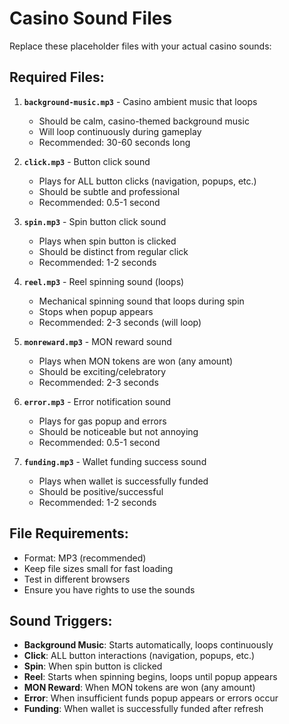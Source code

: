 # Casino Sound Files

Replace these placeholder files with your actual casino sounds:

## Required Files:

1. **`background-music.mp3`** - Casino ambient music that loops
   - Should be calm, casino-themed background music
   - Will loop continuously during gameplay
   - Recommended: 30-60 seconds long

2. **`click.mp3`** - Button click sound
   - Plays for ALL button clicks (navigation, popups, etc.)
   - Should be subtle and professional
   - Recommended: 0.5-1 second

3. **`spin.mp3`** - Spin button click sound
   - Plays when spin button is clicked
   - Should be distinct from regular click
   - Recommended: 1-2 seconds

4. **`reel.mp3`** - Reel spinning sound (loops)
   - Mechanical spinning sound that loops during spin
   - Stops when popup appears
   - Recommended: 2-3 seconds (will loop)

5. **`monreward.mp3`** - MON reward sound
   - Plays when MON tokens are won (any amount)
   - Should be exciting/celebratory
   - Recommended: 2-3 seconds

6. **`error.mp3`** - Error notification sound
   - Plays for gas popup and errors
   - Should be noticeable but not annoying
   - Recommended: 0.5-1 second

7. **`funding.mp3`** - Wallet funding success sound
   - Plays when wallet is successfully funded
   - Should be positive/successful
   - Recommended: 1-2 seconds

## File Requirements:
- Format: MP3 (recommended)
- Keep file sizes small for fast loading
- Test in different browsers
- Ensure you have rights to use the sounds

## Sound Triggers:
- **Background Music**: Starts automatically, loops continuously
- **Click**: ALL button interactions (navigation, popups, etc.)
- **Spin**: When spin button is clicked
- **Reel**: Starts when spinning begins, loops until popup appears
- **MON Reward**: When MON tokens are won (any amount)
- **Error**: When insufficient funds popup appears or errors occur
- **Funding**: When wallet is successfully funded after refresh 